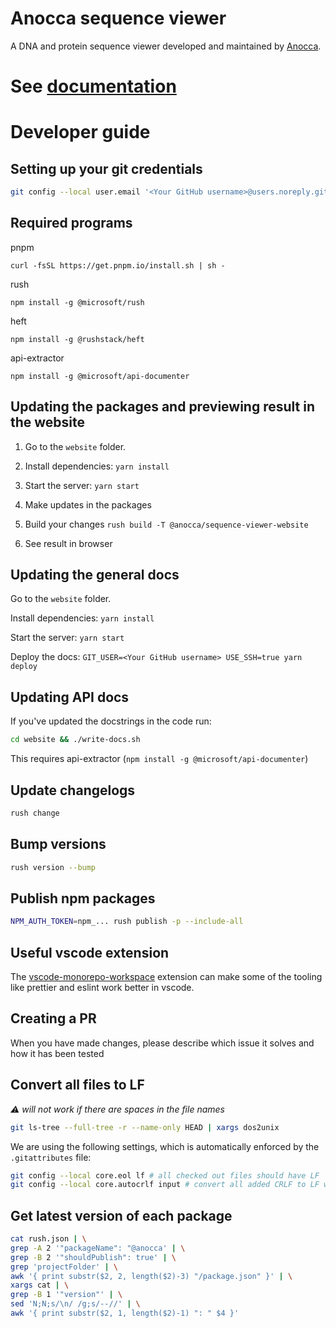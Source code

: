 # Anocca sequence viewer

A DNA and protein sequence viewer developed and maintained by [Anocca](https://www.anocca.com).


# See [documentation](https://anocca-ab.github.io/sequence-viewer/)

# Developer guide
## Setting up your git credentials
```bash
git config --local user.email '<Your GitHub username>@users.noreply.github.com'
```

## Required programs
pnpm

`curl -fsSL https://get.pnpm.io/install.sh | sh -`

rush

`npm install -g @microsoft/rush`

heft

`npm install -g @rushstack/heft`

api-extractor

`npm install -g @microsoft/api-documenter`



## Updating the packages and previewing result in the website
1. Go to the `website` folder.

2. Install dependencies: `yarn install`

3. Start the server: `yarn start`

4. Make updates in the packages

5. Build your changes `rush build -T @anocca/sequence-viewer-website`

6. See result in browser

## Updating the general docs
Go to the `website` folder.

Install dependencies: `yarn install`

Start the server: `yarn start`

Deploy the docs: `GIT_USER=<Your GitHub username> USE_SSH=true yarn deploy`

## Updating API docs
If you've updated the docstrings in the code run:

```bash
cd website && ./write-docs.sh
```

This requires api-extractor (`npm install -g @microsoft/api-documenter`)

## Update changelogs
```bash
rush change
```

## Bump versions
```bash
rush version --bump
```

## Publish npm packages

```bash
NPM_AUTH_TOKEN=npm_... rush publish -p --include-all
```

## Useful vscode extension
The [vscode-monorepo-workspace](https://github.com/folke/vscode-monorepo-workspace) extension can make some of the tooling like prettier and eslint work better in vscode.


## Creating a PR
When you have made changes, please describe which issue it solves and how it has been tested

## Convert all files to LF
*⚠ will not work if there are spaces in the file names*
```bash
git ls-tree --full-tree -r --name-only HEAD | xargs dos2unix
```

We are using the following settings, which is automatically enforced by the `.gitattributes` file:
```bash
git config --local core.eol lf # all checked out files should have LF
git config --local core.autocrlf input # convert all added CRLF to LF when staging
```

## Get latest version of each package
```bash
cat rush.json | \
grep -A 2 '"packageName": "@anocca' | \
grep -B 2 '"shouldPublish": true' | \
grep 'projectFolder' | \
awk '{ print substr($2, 2, length($2)-3) "/package.json" }' | \
xargs cat | \
grep -B 1 '"version"' | \
sed 'N;N;s/\n/ /g;s/--//' | \
awk '{ print substr($2, 1, length($2)-1) ": " $4 }'
```
